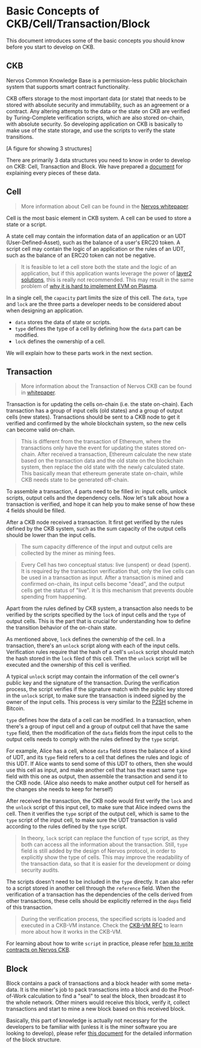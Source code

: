 # Basic Concepts of CKB/Cell/Transaction/Block
This document introduces some of the basic concepts you should know before you start to develop on CKB.

## CKB
Nervos Common Knowledge Base is a permission-less public blockchain system that supports smart contract functionality.

CKB offers storage to the most important data (or state) that needs to be stored with absolute security and immutability, such as an agreement or a contract. Any altering attempts to the data or the state on CKB are verified by Turing-Complete verification scripts, which are also stored on-chain, with absolute security. So developing application on CKB is basically to make use of the state storage, and use the scripts to verify the state transitions.

[A figure for showing 3 structures]

There are primarily 3 data structures you need to know in order to develop on CKB: Cell, Transaction and Block. We have prepared a [document](https://github.com/nervosnetwork/ckb/blob/c7fc6c9213f39780e157abfa8d5a5fa5394794a6/docs/data-structures.md) for explaining every pieces of these data.

 <!--Up to here, bitcoiners may have noticed that CKB has a very similar structure to Bitcoin. That's why we have wrote up a quick guideline for you to bootstrap easily with your bitcoin background.--> 

## Cell

> More information about Cell can be found in the [Nervos whitepaper](https://github.com/nervosnetwork/rfcs/blob/afe50463bb620393b179bd8f08c263b78e366ab3/rfcs/0002-ckb/0002-ckb.md#42-cell).

Cell is the most basic element in CKB system. A cell can be used to store a state or a script. 

A state cell may contain the information data of an application or an UDT (User-Defined-Asset), such as the balance of a user's ERC20 token. A script cell may contain the logic of an application or the rules of an UDT, such as the balance of an ERC20 token can not be negative. 

> It is feasible to let a cell store both the state and the logic of an application, but if this application wants leverage the power of [layer2 solutions](https://github.com/Awesome-Layer-2/Awesome-Layer-2#introduction-to-layer-2-solutions-1), this is really not recommended. This may result in the same problem of [why it is hard to implement EVM on Plasma](https://medium.com/@kelvinfichter/why-is-evm-on-plasma-hard-bf2d99c48df7).


In a single cell, the `capacity` part limits the size of this cell. The `data`, `type` and `lock` are the three parts a developer needs to be considered about when designing an application. 
* `data` stores the data of state or scripts. 
* `type` defines the type of a cell by defining how the `data` part can be modified. 
* `lock` defines the ownership of a cell. 

We will explain how to these parts work in the next section.

## Transaction

> More information about the Transaction of Nervos CKB can be found in [whitepaper](https://github.com/nervosnetwork/rfcs/blob/afe50463bb620393b179bd8f08c263b78e366ab3/rfcs/0002-ckb/0002-ckb.md#44-transaction).

Transaction is for updating the cells on-chain (i.e. the state on-chain). Each transaction has a group of input cells (old states) and a group of output cells (new states). Transactions should be sent to a CKB node to get it verified and confirmed by the whole blockchain system, so the new cells can become valid on-chain.

> This is different from the transaction of Ethereum, where the transactions only have the event for updating the states stored on-chain. After received a transaction, Ethereum calculate the new state based on the transaction data and the old state on the blockchain system, then replace the old state with the newly calculated state. This basically mean that ethereum generate state on-chain, while CKB needs state to be generated off-chain.

To assemble a transaction, 4 parts need to be filled in: input cells, unlock scripts, output cells and the dependency cells. Now let's talk about how a transaction is verified, and hope it can help you to make sense of how these 4 fields should be filled.

After a CKB node received a transaction. It first get verified by the rules defined by the CKB system, such as the sum capacity of the output cells should be lower than the input cells.

> The sum capacity difference of the input and output cells are collected by the miner as mining fees.

> Every Cell has two conceptual status: live (unspent) or dead (spent). It is required by the transaction verification that, only the live cells can be used in a transaction as input. After a transaction is mined and confirmed on-chain, its input cells become "dead", and the output cells get the status of "live". It is this mechanism that prevents double spending from happening.

Apart from the rules defined by CKB system, a transaction also needs to be verified by the scripts specified by the `lock` of input cells and the `type` of output cells. This is the part that is crucial for understanding how to define the transition behavior of the on-chain state.

As mentioned above, `lock` defines the ownership of the cell. In a transaction, there's an `unlock` script along with each of the input cells. Verification rules require that the hash of a cell's `unlock` script should match the hash stored in the `lock` filed of this cell. Then the `unlock` script will be executed and the ownership of this cell is verified.

A typical `unlock` script may contain the information of the cell owner's public key and the signature of the transaction. During the verification process, the script verifies if the signature match with the public key stored in the `unlock` script, to make sure the transaction is indeed signed by the owner of the input cells. This process is very similar to the [P2SH](https://en.bitcoin.it/wiki/Pay_to_script_hash) scheme in Bitcoin.

`type` defines how the data of a cell can be modified. In a transaction, when there's a group of input cell and a group of output cell that have the same `type` field, then the modification of the `data` fields from the input cells to the output cells needs to comply with the rules defined by the `type` script. 

For example, Alice has a cell, whose `data` field stores the balance of a kind of UDT, and its `type` field refers to a cell that defines the rules and logic of this UDT. If Alice wants to send some of this UDT to others, then she would use this cell as input, and make another cell that has the exact same `type` field with this one as output, then assemble the transaction and send it to the CKB node. (Alice also needs to make another output cell for herself as the changes she needs to keep for herself) 

After received the transaction, the CKB node would first verify the `lock` and the `unlock` script of this input cell, to make sure that Alice indeed owns the cell. Then it verifies the `type` script of the output cell, which is same to the `type` script of the input cell, to make sure the UDT transaction is valid according to the rules defined by the `type` script.

> In theory, `lock` script can replace the function of `type` script, as they both can access all the information about the transaction. Still, `type` field is still added by the design of Nervos protocol, in order to explicitly show the type of cells. This may improve the readability of the transaction data, so that it is easier for the development or doing security audits.

The scripts doesn't need to be included in the `type` directly. It can also refer to a script stored in another cell through the `reference` field. When the verification of a transaction has the dependencies of the cells derived from other transactions, these cells should be explicitly referred in the `deps` field of this transaction.

> During the verification process, the specified scripts is loaded and executed in a CKB-VM instance. Check the [CKB-VM RFC](https://github.com/nervosnetwork/rfcs/tree/master/rfcs/0003-ckb-vm) to learn more about how it works in the CKB-VM.

For learning about how to write `script` in practice, please refer [how to write contracts on Nervos CKB](https://github.com/nervosnetwork/ckb-demo-ruby-sdk/blob/develop/docs/how-to-write-contracts.md#script-model).

## Block

Block contains a pack of transactions and a block header with some meta-data. It is the miner's job to pack transactions into a block and do the Proof-of-Work calculation to find a "seal" to seal the block, then broadcast it to the whole network. Other miners would receive this block, verify it, collect transactions and start to mine a new block based on this received block. 

Basically, this part of knowledge is actually not necessary for the developers to be familiar with (unless it is the miner software you are looking to develop), please refer [this document](https://github.com/nervosnetwork/ckb/blob/c7fc6c9213f39780e157abfa8d5a5fa5394794a6/docs/data-structures.md#block) for the detailed information of the block structure.
